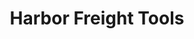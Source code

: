 ---
title: "Harbor Freight Tools"
url: /colorado-springs/harbor-freight-tools-north-academy-boulevard/
shop: Eisenwaren
---